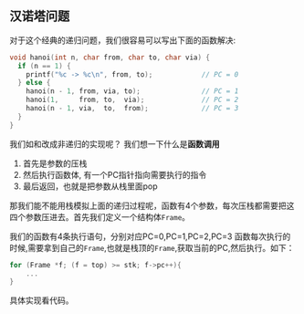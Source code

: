 ## 汉诺塔问题
对于这个经典的递归问题，我们很容易可以写出下面的函数解决:
```C
void hanoi(int n, char from, char to, char via) {
  if (n == 1) {
    printf("%c -> %c\n", from, to);            // PC = 0 
  } else { 
    hanoi(n - 1, from, via, to);               // PC = 1
    hanoi(1,     from, to,  via);              // PC = 2
    hanoi(n - 1, via,  to,  from);             // PC = 3
  }
}
```

我们如和改成非递归的实现呢？
我们想一下什么是**函数调用**
1. 首先是参数的压栈
2. 然后执行函数体, 有一个PC指针指向需要执行的指令
3. 最后返回，也就是把参数从栈里面pop

那我们能不能用栈模拟上面的递归过程呢，函数有4个参数，每次压栈都需要把这四个参数压进去。首先我们定义一个结构体`Frame`。

我们的函数有4条执行语句，分别对应PC=0,PC=1,PC=2,PC=3
函数每次执行的时候,需要拿到自己的`Frame`,也就是栈顶的`Frame`,获取当前的PC,然后执行。如下：
```C
for (Frame *f; (f = top) >= stk; f->pc++){
    ...
}
```
具体实现看代码。
